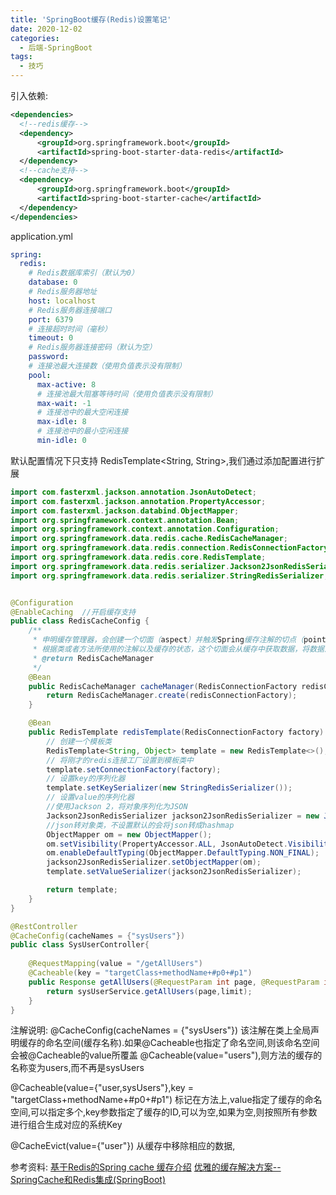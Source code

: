 ```yaml
---
title: 'SpringBoot缓存(Redis)设置笔记'
date: 2020-12-02
categories: 
  - 后端-SpringBoot
tags:
  - 技巧
---
```


引入依赖:

```xml
<dependencies>
  <!--redis缓存-->
  <dependency>
      <groupId>org.springframework.boot</groupId>
      <artifactId>spring-boot-starter-data-redis</artifactId>
  </dependency>
  <!--cache支持-->
  <dependency>
      <groupId>org.springframework.boot</groupId>
      <artifactId>spring-boot-starter-cache</artifactId>
  </dependency>
</dependencies>
```

application.yml

```yml
spring:
  redis:
    # Redis数据库索引（默认为0）
    database: 0
    # Redis服务器地址
    host: localhost
    # Redis服务器连接端口
    port: 6379
    # 连接超时时间（毫秒）
    timeout: 0
    # Redis服务器连接密码（默认为空）
    password:
    # 连接池最大连接数（使用负值表示没有限制）
    pool:
      max-active: 8
      # 连接池最大阻塞等待时间（使用负值表示没有限制）
      max-wait: -1
      # 连接池中的最大空闲连接
      max-idle: 8
      # 连接池中的最小空闲连接
      min-idle: 0
```

默认配置情况下只支持 RedisTemplate<String, String>,我们通过添加配置进行扩展

```java
import com.fasterxml.jackson.annotation.JsonAutoDetect;
import com.fasterxml.jackson.annotation.PropertyAccessor;
import com.fasterxml.jackson.databind.ObjectMapper;
import org.springframework.context.annotation.Bean;
import org.springframework.context.annotation.Configuration;
import org.springframework.data.redis.cache.RedisCacheManager;
import org.springframework.data.redis.connection.RedisConnectionFactory;
import org.springframework.data.redis.core.RedisTemplate;
import org.springframework.data.redis.serializer.Jackson2JsonRedisSerializer;
import org.springframework.data.redis.serializer.StringRedisSerializer;


@Configuration
@EnableCaching  //开启缓存支持
public class RedisCacheConfig {
    /**
     * 申明缓存管理器，会创建一个切面（aspect）并触发Spring缓存注解的切点（pointcut）
     * 根据类或者方法所使用的注解以及缓存的状态，这个切面会从缓存中获取数据，将数据添加到缓存之中或者从缓存中移除某个值
     * @return RedisCacheManager
     */
    @Bean
    public RedisCacheManager cacheManager(RedisConnectionFactory redisConnectionFactory) {
        return RedisCacheManager.create(redisConnectionFactory);
    }

    @Bean
    public RedisTemplate redisTemplate(RedisConnectionFactory factory) {
        // 创建一个模板类
        RedisTemplate<String, Object> template = new RedisTemplate<>();
        // 将刚才的redis连接工厂设置到模板类中
        template.setConnectionFactory(factory);
        // 设置key的序列化器
        template.setKeySerializer(new StringRedisSerializer());
        // 设置value的序列化器
        //使用Jackson 2，将对象序列化为JSON
        Jackson2JsonRedisSerializer jackson2JsonRedisSerializer = new Jackson2JsonRedisSerializer(Object.class);
        //json转对象类，不设置默认的会将json转成hashmap
        ObjectMapper om = new ObjectMapper();
        om.setVisibility(PropertyAccessor.ALL, JsonAutoDetect.Visibility.ANY);
        om.enableDefaultTyping(ObjectMapper.DefaultTyping.NON_FINAL);
        jackson2JsonRedisSerializer.setObjectMapper(om);
        template.setValueSerializer(jackson2JsonRedisSerializer);

        return template;
    }
}

```

```java
@RestController
@CacheConfig(cacheNames = {"sysUsers"})
public class SysUserController{
    
    @RequestMapping(value = "/getAllUsers")
    @Cacheable(key = "targetClass+methodName+#p0+#p1")
    public Response getAllUsers(@RequestParam int page, @RequestParam int limit){
        return sysUserService.getAllUsers(page,limit);
    }
}
```

注解说明:
@CacheConfig(cacheNames = {"sysUsers"})
该注解在类上全局声明缓存的命名空间(缓存名称).如果@Cacheable也指定了命名空间,则该命名空间会被@Cacheable的value所覆盖
@Cacheable(value="users"),则方法的缓存的名称变为users,而不再是sysUsers

@Cacheable(value={"user,sysUsers"},key = "targetClass+methodName+#p0+#p1")
标记在方法上,value指定了缓存的命名空间,可以指定多个,key参数指定了缓存的ID,可以为空,如果为空,则按照所有参数进行组合生成对应的系统Key

@CacheEvict(value={"user"})
从缓存中移除相应的数据,

参考资料:
[基于Redis的Spring cache 缓存介绍](https://www.cnblogs.com/junzi2099/p/8301796.html)
[优雅的缓存解决方案--SpringCache和Redis集成(SpringBoot)](https://juejin.cn/post/6844903807646711821)
